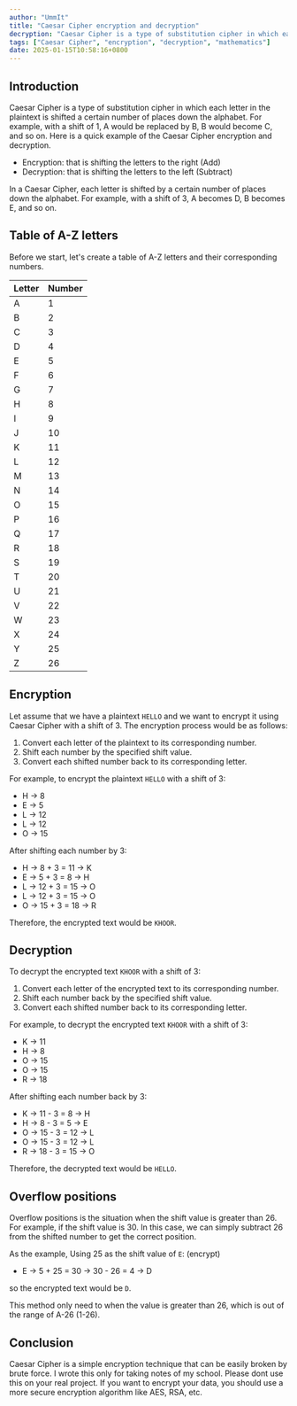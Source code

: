```yaml
---
author: "UmmIt"
title: "Caesar Cipher encryption and decryption"
decryption: "Caesar Cipher is a type of substitution cipher in which each letter in the plaintext is shifted a certain number of places down the alphabet."
tags: ["Caesar Cipher", "encryption", "decryption", "mathematics"]
date: 2025-01-15T10:58:16+0800
---
```


## Introduction

Caesar Cipher is a type of substitution cipher in which each letter in the plaintext is shifted a certain number of places down the alphabet. For example, with a shift of 1, A would be replaced by B, B would become C, and so on. Here is a quick example of the Caesar Cipher encryption and decryption.

- Encryption: that is shifting the letters to the right (Add)
- Decryption: that is shifting the letters to the left (Subtract)

In a Caesar Cipher, each letter is shifted by a certain number of places down the alphabet. For example, with a shift of 3, A becomes D, B becomes E, and so on.

## Table of A-Z letters

Before we start, let's create a table of A-Z letters and their corresponding numbers.

| Letter | Number |
|--------|--------|
| A      | 1      |
| B      | 2      |
| C      | 3      |
| D      | 4      |
| E      | 5      |
| F      | 6      |
| G      | 7      |
| H      | 8      |
| I      | 9      |
| J      | 10     |
| K      | 11     |
| L      | 12     |
| M      | 13     |
| N      | 14     |
| O      | 15     |
| P      | 16     |
| Q      | 17     |
| R      | 18     |
| S      | 19     |
| T      | 20     |
| U      | 21     |
| V      | 22     |
| W      | 23     |
| X      | 24     |
| Y      | 25     |
| Z      | 26     |

## Encryption

Let assume that we have a plaintext `HELLO` and we want to encrypt it using Caesar Cipher with a shift of 3. The encryption process would be as follows:

1. Convert each letter of the plaintext to its corresponding number.
2. Shift each number by the specified shift value.
3. Convert each shifted number back to its corresponding letter.

For example, to encrypt the plaintext `HELLO` with a shift of 3:

- H -> 8
- E -> 5
- L -> 12
- L -> 12
- O -> 15

After shifting each number by 3:

- H -> 8 + 3 = 11 -> K
- E -> 5 + 3 = 8 -> H
- L -> 12 + 3 = 15 -> O
- L -> 12 + 3 = 15 -> O
- O -> 15 + 3 = 18 -> R

Therefore, the encrypted text would be `KHOOR`.

## Decryption

To decrypt the encrypted text `KHOOR` with a shift of 3:

1. Convert each letter of the encrypted text to its corresponding number.
2. Shift each number back by the specified shift value.
3. Convert each shifted number back to its corresponding letter.

For example, to decrypt the encrypted text `KHOOR` with a shift of 3:

- K -> 11
- H -> 8
- O -> 15
- O -> 15
- R -> 18

After shifting each number back by 3:

- K -> 11 - 3 = 8 -> H
- H -> 8 - 3 = 5 -> E
- O -> 15 - 3 = 12 -> L
- O -> 15 - 3 = 12 -> L
- R -> 18 - 3 = 15 -> O

Therefore, the decrypted text would be `HELLO`.

## Overflow positions

Overflow positions is the situation when the shift value is greater than 26. For example, if the shift value is 30. In this case, we can simply subtract 26 from the shifted number to get the correct position.

As the example, Using 25 as the shift value of `E`: (encrypt)

- E -> 5 + 25 = 30 -> 30 - 26 = 4 -> D

so the encrypted text would be `D`.

This method only need to when the value is greater than 26, which is out of the range of A-26 (1-26).

## Conclusion

Caesar Cipher is a simple encryption technique that can be easily broken by brute force. I wrote this only for taking notes of my school. Please dont use this on your real project. If you want to encrypt your data, you should use a more secure encryption algorithm like AES, RSA, etc.
